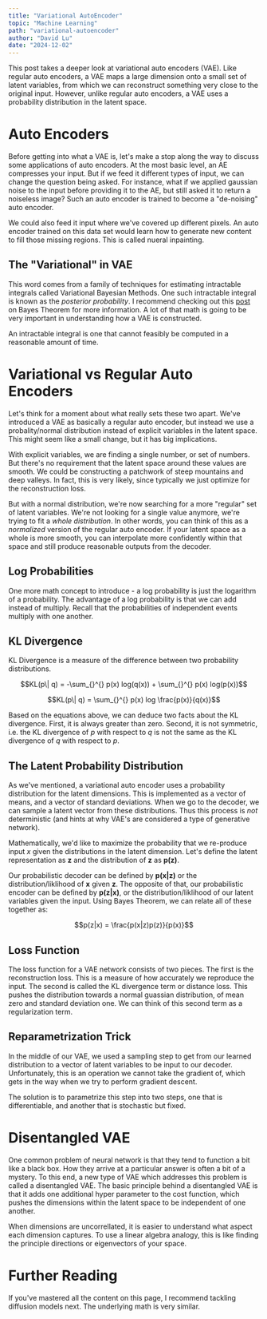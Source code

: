 ```yaml
---
title: "Variational AutoEncoder"
topic: "Machine Learning"
path: "variational-autoencoder"
author: "David Lu"
date: "2024-12-02"
---
```


This post takes a deeper look at variational auto encoders (VAE). Like regular auto encoders, a VAE maps a large dimension onto a small set of latent variables, from which we can reconstruct something very close to the original input. However, unlike regular auto encoders, a VAE uses a probability distribution in the latent space. 

# Auto Encoders

<v-divider></v-divider>

Before getting into what a VAE is, let's make a stop along the way to discuss some applications of auto encoders. At the most basic level, an AE compresses your input. But if we feed it different types of input, we can change the question being asked. For instance, what if we applied gaussian noise to the input before providing it to the AE, but still asked it to return a noiseless image? Such an auto encoder is trained to become a "de-noising" auto encoder. 

We could also feed it input where we've covered up different pixels. An auto encoder trained on this data set would learn how to generate new content to fill those missing regions. This is called nueral inpainting. 


## The "Variational" in VAE

This word comes from a family of techniques for estimating intractable integrals called Variational Bayesian Methods. One such intractable integral is known as the *posterior probability*. I recommend checking out this [post](/posts/bayes) on Bayes Theorem for more information. A lot of that math is going to be very important in understanding how a VAE is constructed. 

<v-card variant="tonal" class="mb-5">
    <v-card-text>
    An intractable integral is one that cannot feasibly be computed in a reasonable amount of time.
    </v-card-text>
</v-card>

# Variational vs Regular Auto Encoders

<v-divider></v-divider>

Let's think for a moment about what really sets these two apart. We've introduced a VAE as basically a regular auto encoder, but instead we use a probality/normal distribution instead of explicit variables in the latent space. This might seem like a small change, but it has big implications. 

With explicit variables, we are finding a single number, or set of numbers. But there's no requirement that the latent space around these values are smooth. We could be constructing a patchwork of steep mountains and deep valleys. In fact, this is very likely, since typically we just optimize for the reconstruction loss. 

But with a normal distribution, we're now searching for a more "regular" set of latent variables. We're not looking for a single value anymore, we're trying to fit a *whole distribution*. In other words, you can think of this as a *normalized* version of the regular auto encoder. If your latent space as a whole is more smooth, you can interpolate more confidently within that space and still produce reasonable outputs from the decoder. 

## Log Probabilities

One more math concept to introduce - a log probability is just the logarithm of a probability. The advantage of a log probability is that we can add instead of multiply. Recall that the probabilities of independent events multiply with one another. 

## KL Divergence

KL Divergence is a measure of the difference between two probability distributions. 

$$KL(p\| q) = -\sum_{}^{} p(x) log(q(x)) + \sum_{}^{}  p(x) log(p(x))$$

$$KL(p\| q) = \sum_{}^{}  p(x) log \frac{p(x)}{q(x)}$$

Based on the equations above, we can deduce two facts about the KL divergence. First, it is always greater than zero. Second, it is not symmetric, i.e. the KL divergence of *p* with respect to *q* is not the same as the KL divergence of *q* with respect to *p*.

## The Latent Probability Distribution

As we've mentioned, a variational auto encoder uses a probability distribution for the latent dimensions. This is implemented as a vector of means, and a vector of standard deviations. When we go to the decoder, we can sample a latent vector from these distributions. Thus this process is *not* deterministic (and hints at why VAE's are considered a type of generative network).

Mathematically, we'd like to maximize the probability that we re-produce input *x* given the distributions in the latent dimension. Let's define the latent representation as **z** and the distribution of **z** as **p(z)**. 

Our probabilistic decoder can be defined by **p(x\|z)** or the distribution/liklihood of **x** given **z**. The opposite of that, our probabilistic encoder can be defined by **p(z\|x)**, or the distribution/liklihood of our latent variables given the input. Using Bayes Theorem, we can relate all of these together as:

$$p(z|x) = \frac{p(x|z)p(z)}{p(x)}$$


## Loss Function

The loss function for a VAE network consists of two pieces. The first is the reconstruction loss. This is a measure of how accurately we reproduce the input. The second is called the KL divergence term or distance loss. This pushes the distribution towards a normal guassian distribution, of mean zero and standard deviation one. We can think of this second term as a regularization term. 


## Reparametrization Trick

In the middle of our VAE, we used a sampling step to get from our learned distribution to a vector of latent variables to be input to our decoder. Unfortunately, this is an operation we cannot take the gradient of, which gets in the way when we try to perform gradient descent. 

The solution is to parametrize this step into two steps, one that is differentiable, and another that is stochastic but fixed.  


# Disentangled VAE

<v-divider></v-divider>

One common problem of neural network is that they tend to function a bit like a black box. How they arrive at a particular answer is often a bit of a mystery. To this end, a new type of VAE which addresses this problem is called a disentangled VAE. The basic principle behind a disentangled VAE is that it adds one additional hyper parameter to the cost function, which pushes the dimensions within the latent space to be independent of one another. 

When dimensions are uncorrellated, it is easier to understand what aspect each dimension captures. To use a linear algebra analogy, this is like finding the principle directions or eigenvectors of your space. 


# Further Reading

<v-divider></v-divider>

If you've mastered all the content on this page, I recommend tackling diffusion models next. The underlying math is very similar. 
